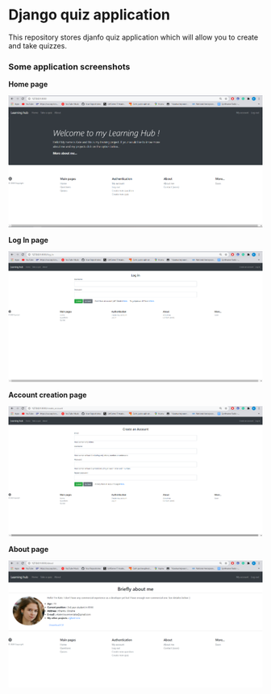 # Django quiz application
This repository stores djanfo quiz application which will allow you to create and take quizzes.

### Some application screenshots

**Home page**

![Home_page](/screenshots/home_page.png?raw=true "Home page view")


**Log In page**

![Log In_page](/screenshots/log_in_page.png?raw=true "Home page view")



**Account creation page**

![Account creation page](/screenshots/create_account_page.png?raw=true "Home page view")



**About page**

![About_page](/screenshots/about_page.png?raw=true "Home page view")
